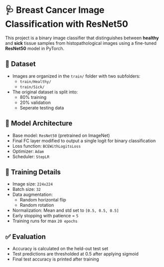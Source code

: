 # 🩺 Breast Cancer Image Classification with ResNet50

This project is a binary image classifier that distinguishes between **healthy** and **sick** tissue samples from histopathological images using a fine-tuned **ResNet50** model in PyTorch.

## 📁 Dataset

- Images are organized in the `train/` folder with two subfolders:
  - `train/Healthy/`
  - `train/Sick/`
- The original dataset is split into:
  - 80% training
  - 20% validation
  - Seperate testing data


## 🧠 Model Architecture

- Base model: `ResNet50` (pretrained on ImageNet)
- Final FC layer modified to output a single logit for binary classification
- Loss function: `BCEWithLogitsLoss`
- Optimizer: `Adam`
- Scheduler: `StepLR`

## 🔁 Training Details

- Image size: `224x224`
- Batch size: `32`
- Data augmentation:
  - Random horizontal flip
  - Random rotation
- Normalization: Mean and std set to `[0.5, 0.5, 0.5]`
- Early stopping with patience = `5`
- Training runs for max `20 epochs`

## ✅ Evaluation

- Accuracy is calculated on the held-out test set
- Test predictions are thresholded at 0.5 after applying sigmoid
- Final test accuracy is printed after training